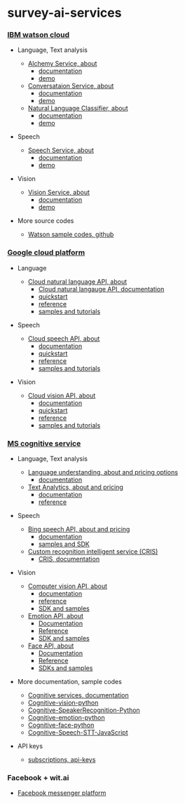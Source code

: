 # survey-ai-services

### [IBM watson cloud](https://www.ibm.com/watson/developercloud/services-catalog.html)

- Language, Text analysis

  - [Alchemy Service, about](https://www.ibm.com/watson/developercloud/alchemy-language.html)
    - [documentation](https://www.ibm.com/watson/developercloud/doc/alchemylanguage/)
    - [demo](https://alchemy-language-demo.mybluemix.net/)
  - [Conversataion Service, about](https://www.ibm.com/watson/developercloud/conversation.html)
    - [documentation](https://www.ibm.com/watson/developercloud/doc/conversation/)
    - [demo](https://conversation-demo.mybluemix.net/)
  - [Natural Language Classifier, about](https://www.ibm.com/watson/developercloud/nl-classifier.html)
    - [documentation](https://www.ibm.com/watson/developercloud/doc/nl-classifier/)
    - [demo](http://natural-language-classifier-demo.mybluemix.net/)

- Speech

  - [Speech Service, about](https://www.ibm.com/watson/developercloud/speech-to-text.html)
    - [documentation](https://www.ibm.com/watson/developercloud/doc/speech-to-text/)
    - [demo](https://speech-to-text-demo.mybluemix.net/)

- Vision
 
  - [Vision Service, about](https://www.ibm.com/watson/developercloud/visual-recognition.html)
    - [documentation](https://www.ibm.com/watson/developercloud/doc/visual-recognition/)
    - [demo](http://visual-recognition-demo.mybluemix.net/)

- More source codes

  - [Watson sample codes, github](https://github.com/watson-developer-cloud)


### [Google cloud platform](https://cloud.google.com/products/)

- Language

  - [Cloud natural language API, about](https://cloud.google.com/natural-language/)
    - [Cloud natural langauge API, documentation](https://cloud.google.com/natural-language/docs/)
    - [quickstart](https://cloud.google.com/natural-language/docs/getting-started)
    - [reference](https://cloud.google.com/natural-language/reference/rest/)
    - [samples and tutorials](https://cloud.google.com/natural-language/docs/tutorials)

- Speech

  - [Cloud speech API, about](https://cloud.google.com/speech/)
    - [documentation](https://cloud.google.com/speech/docs/)
    - [quickstart](https://cloud.google.com/speech/docs/getting-started)
    - [reference](https://cloud.google.com/speech/docs/apis)
    - [samples and tutorials](https://cloud.google.com/speech/docs/tutorials)

- Vision

  - [Cloud vision API, about](https://cloud.google.com/vision/)
    - [documentation](https://cloud.google.com/vision/docs/)
    - [quickstart](https://cloud.google.com/vision/docs/quickstart)
    - [reference](https://cloud.google.com/vision/reference/rest/)
    - [samples and tutorials](https://cloud.google.com/vision/docs/tutorials)


### [MS cognitive service](https://www.microsoft.com/cognitive-services)

- Language, Text analysis

  - [Language understanding, about and pricing options](https://www.microsoft.com/cognitive-services/en-us/language-understanding-intelligent-service-luis)
    - [documentation](https://www.microsoft.com/cognitive-services/en-us/luis-api/documentation/home)
  - [Text Analytics, about and pricing](https://www.microsoft.com/cognitive-services/en-us/text-analytics-api)
    - [documentation](https://www.microsoft.com/cognitive-services/en-us/text-analytics/documentation)
    - [reference](https://westus.dev.cognitive.microsoft.com/docs/services/TextAnalytics.V2.0/operations/56f30ceeeda5650db055a3c7)

- Speech

  - [Bing speech API, about and pricing](https://www.microsoft.com/cognitive-services/en-us/speech-api)
    - [documentation](https://www.microsoft.com/cognitive-services/en-us/speech-api/documentation/overview)
    - [samples and SDK](https://www.microsoft.com/cognitive-services/en-us/SDK-Sample?api=bing%20speech)
  - [Custom recognition intelligent service (CRIS)](https://www.microsoft.com/cognitive-services/en-us/custom-recognition-intelligent-service-cris)
    - [CRIS, documentation](https://www.microsoft.com/cognitive-services/en-us/custom-recognition-intelligent-service-cris)

- Vision

  - [Computer vision API, about](https://www.microsoft.com/cognitive-services/en-us/computer-vision-api)
    - [documentation](https://www.microsoft.com/cognitive-services/en-us/computer-vision-api/documentation)
    - [reference](https://dev.projectoxford.ai/docs/services/56f91f2d778daf23d8ec6739/operations/56f91f2e778daf14a499e1fa)
    - [SDK and samples](https://www.microsoft.com/cognitive-services/en-us/SDK-Sample?api=computer%20vision)
  - [Emotion API, about](https://www.microsoft.com/cognitive-services/en-us/emotion-api)
    - [Documentation](https://www.microsoft.com/cognitive-services/en-us/emotion-api/documentation)
    - [Reference](https://dev.projectoxford.ai/docs/services/5639d931ca73072154c1ce89/operations/563b31ea778daf121cc3a5fa)
    - [SDK and samples](https://www.microsoft.com/cognitive-services/en-us/SDK-Sample?api=emotion)
  - [Face API, about](https://www.microsoft.com/cognitive-services/en-us/face-api)
    - [Documentation](https://www.microsoft.com/cognitive-services/en-us/face-api/documentation/overview)
    - [Reference](https://dev.projectoxford.ai/docs/services/563879b61984550e40cbbe8d/operations/563879b61984550f30395236)
    - [SDKs and samples](https://www.microsoft.com/cognitive-services/en-us/SDK-Sample?api=face)

- More documentation, sample codes

  - [Cognitive services, documentation](https://www.microsoft.com/cognitive-services/en-us/documentation)
  - [Cognitive-vision-python](https://github.com/Microsoft/Cognitive-vision-python)
  - [Cognitive-SpeakerRecognition-Python](https://github.com/Microsoft/Cognitive-SpeakerRecognition-Python)
  - [Cognitive-emotion-python](https://github.com/Microsoft/Cognitive-emotion-python)
  - [Cognitive-face-python](https://github.com/Microsoft/Cognitive-face-python)
  - [Cognitive-Speech-STT-JavaScript](https://github.com/Microsoft/Cognitive-Speech-STT-JavaScript)

- API keys

  - [subscriptions, api-keys](https://www.microsoft.com/cognitive-services/en-us/subscriptions?productId=/products/55e3f82f778daf16b4ba484c)


### Facebook + wit.ai

- [Facebook messenger platform](https://developers.facebook.com/docs/messenger-platform)

